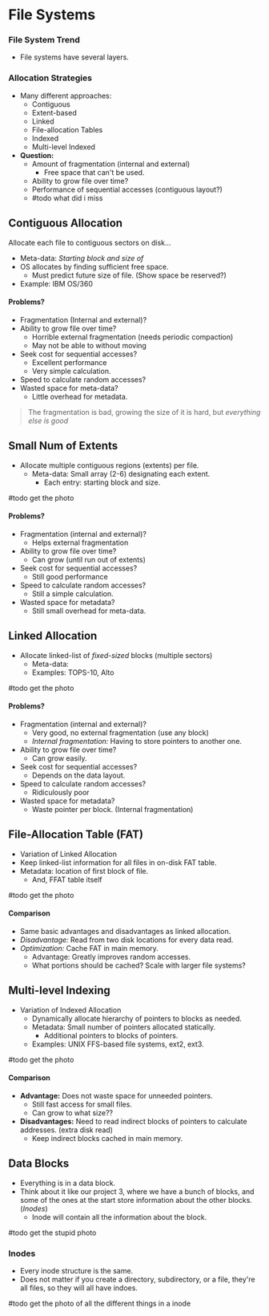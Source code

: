 # File Systems

### File System Trend

- File systems have several layers. 

### Allocation Strategies

- Many different approaches:
	- Contiguous
	- Extent-based
	- Linked
	- File-allocation Tables
	- Indexed
	- Multi-level Indexed
- **Question:**
	- Amount of fragmentation (internal and external)
		- Free space that can't be used.
	- Ability to grow file over time?
	- Performance of sequential accesses (contiguous layout?)
	- #todo what did i miss

## Contiguous Allocation

Allocate each file to contiguous sectors on disk...

- Meta-data: *Starting block and size of*
- OS allocates by finding sufficient free space.
	- Must predict future size of file. (Show space be reserved?)
- Example: IBM OS/360

#### Problems?

- Fragmentation (Internal and external)?
- Ability to grow file over time?
	- Horrible external fragmentation (needs periodic compaction)
	- May not be able to without moving
- Seek cost for sequential accesses?
	- Excellent performance
	- Very simple calculation.
- Speed to calculate random accesses?
- Wasted space for meta-data?
	- Little overhead for metadata.

> The fragmentation is bad, growing the size of it is hard, but *everything else is good*

## Small Num of Extents

- Allocate multiple contiguous regions (extents) per file.
	- Meta-data: Small array (2-6) designating each extent.
		- Each entry: starting block and size.


#todo get the photo

#### Problems?

- Fragmentation (internal and external)?
	- Helps external fragmentation
- Ability to grow file over time?
	- Can grow (until run out of extents)
- Seek cost for sequential accesses?
	- Still good performance
- Speed to calculate random accesses?
	- Still a simple calculation.
- Wasted space for metadata?
	- Still small overhead for meta-data.

## Linked Allocation

- Allocate linked-list of *fixed-sized* blocks (multiple sectors)
	- Meta-data:
	- Examples: TOPS-10, Alto

#todo get the photo

#### Problems?

- Fragmentation (internal and external)?
	- Very good, no external fragmentation (use any block)
	- *Internal fragmentation:* Having to store pointers to another one.
- Ability to grow file over time?
	- Can grow easily.
- Seek cost for sequential accesses?
	- Depends on the data layout.
- Speed to calculate random accesses?
	- Ridiculously poor
- Wasted space for metadata?
	- Waste pointer per block. (Internal fragmentation)

## File-Allocation Table (FAT)

- Variation of Linked Allocation
- Keep linked-list information for all files in on-disk FAT table.
- Metadata: location of first block of file.
	- And, FFAT table itself

#todo get the photo


#### Comparison

- Same basic advantages and disadvantages as linked allocation.
- *Disadvantage:* Read from two disk locations for every data read.
- *Optimization:* Cache FAT in main memory.
	- Advantage: Greatly improves random accesses.
	- What portions should be cached? Scale with larger file systems?


## Multi-level Indexing

- Variation of Indexed Allocation
	- Dynamically allocate hierarchy of pointers to blocks as needed.
	- Metadata: Small number of pointers allocated statically.
		- Additional pointers to blocks of pointers.
	- Examples: UNIX FFS-based file systems, ext2, ext3.

#todo get the photo


#### Comparison

- **Advantage:** Does not waste space for unneeded pointers.
	- Still fast access for small files.
	- Can grow to what size??
- **Disadvantages:** Need to read indirect blocks of pointers to calculate addresses. (extra disk read)
	- Keep indirect blocks cached in main memory.


## Data Blocks

- Everything is in a data block. 
- Think about it like our project 3, where we have a bunch of blocks, and some of the ones at the start store information about the other blocks. (*Inodes*)
	- Inode will contain all the information about the block.

#todo get the stupid photo


### Inodes

- Every inode structure is the same.
- Does not matter if you create a directory, subdirectory, or a file, they're all files, so they will all have indoes.

#todo get the photo of all the different things in a inode
